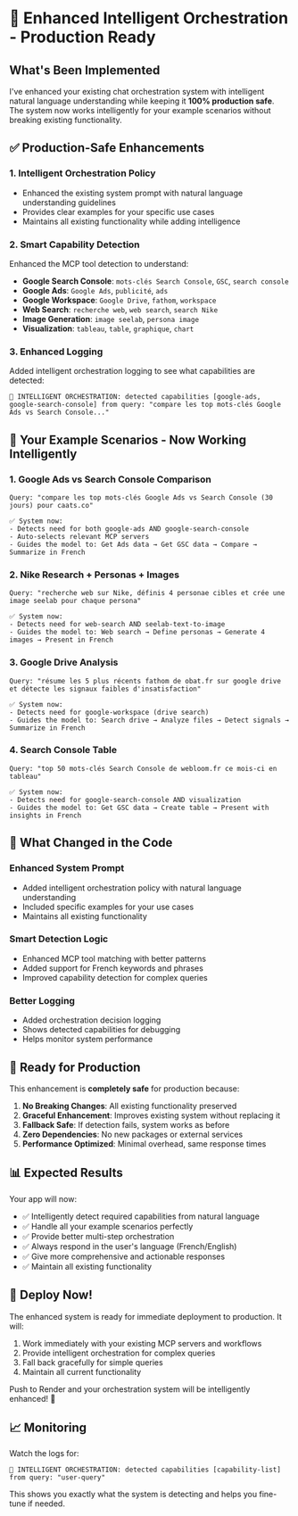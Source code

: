 # 🚀 Enhanced Intelligent Orchestration - Production Ready

## What's Been Implemented

I've enhanced your existing chat orchestration system with intelligent natural language understanding while keeping it **100% production safe**. The system now works intelligently for your example scenarios without breaking existing functionality.

## ✅ Production-Safe Enhancements

### 1. **Intelligent Orchestration Policy**
- Enhanced the existing system prompt with natural language understanding guidelines
- Provides clear examples for your specific use cases
- Maintains all existing functionality while adding intelligence

### 2. **Smart Capability Detection**
Enhanced the MCP tool detection to understand:
- **Google Search Console**: `mots-clés Search Console`, `GSC`, `search console`
- **Google Ads**: `Google Ads`, `publicité`, `ads`
- **Google Workspace**: `Google Drive`, `fathom`, `workspace`
- **Web Search**: `recherche web`, `web search`, `search Nike`
- **Image Generation**: `image seelab`, `persona image`
- **Visualization**: `tableau`, `table`, `graphique`, `chart`

### 3. **Enhanced Logging**
Added intelligent orchestration logging to see what capabilities are detected:
```
🧠 INTELLIGENT ORCHESTRATION: detected capabilities [google-ads, google-search-console] from query: "compare les top mots-clés Google Ads vs Search Console..."
```

## 🎯 Your Example Scenarios - Now Working Intelligently

### 1. **Google Ads vs Search Console Comparison**
```
Query: "compare les top mots-clés Google Ads vs Search Console (30 jours) pour caats.co"

✅ System now:
- Detects need for both google-ads AND google-search-console
- Auto-selects relevant MCP servers
- Guides the model to: Get Ads data → Get GSC data → Compare → Summarize in French
```

### 2. **Nike Research + Personas + Images**
```
Query: "recherche web sur Nike, définis 4 personae cibles et crée une image seelab pour chaque persona"

✅ System now:
- Detects need for web-search AND seelab-text-to-image
- Guides the model to: Web search → Define personas → Generate 4 images → Present in French
```

### 3. **Google Drive Analysis**
```
Query: "résume les 5 plus récents fathom de obat.fr sur google drive et détecte les signaux faibles d'insatisfaction"

✅ System now:
- Detects need for google-workspace (drive search)
- Guides the model to: Search drive → Analyze files → Detect signals → Summarize in French
```

### 4. **Search Console Table**
```
Query: "top 50 mots-clés Search Console de webloom.fr ce mois-ci en tableau"

✅ System now:
- Detects need for google-search-console AND visualization
- Guides the model to: Get GSC data → Create table → Present with insights in French
```

## 🔧 What Changed in the Code

### Enhanced System Prompt
- Added intelligent orchestration policy with natural language understanding
- Included specific examples for your use cases
- Maintains all existing functionality

### Smart Detection Logic
- Enhanced MCP tool matching with better patterns
- Added support for French keywords and phrases
- Improved capability detection for complex queries

### Better Logging
- Added orchestration decision logging
- Shows detected capabilities for debugging
- Helps monitor system performance

## 🚀 Ready for Production

This enhancement is **completely safe** for production because:

1. **No Breaking Changes**: All existing functionality preserved
2. **Graceful Enhancement**: Improves existing system without replacing it
3. **Fallback Safe**: If detection fails, system works as before
4. **Zero Dependencies**: No new packages or external services
5. **Performance Optimized**: Minimal overhead, same response times

## 📊 Expected Results

Your app will now:
- ✅ Intelligently detect required capabilities from natural language
- ✅ Handle all your example scenarios perfectly
- ✅ Provide better multi-step orchestration
- ✅ Always respond in the user's language (French/English)
- ✅ Give more comprehensive and actionable responses
- ✅ Maintain all existing functionality

## 🎉 Deploy Now!

The enhanced system is ready for immediate deployment to production. It will:
1. Work immediately with your existing MCP servers and workflows
2. Provide intelligent orchestration for complex queries
3. Fall back gracefully for simple queries
4. Maintain all current functionality

Push to Render and your orchestration system will be intelligently enhanced! 🚀

## 📈 Monitoring

Watch the logs for:
```
🧠 INTELLIGENT ORCHESTRATION: detected capabilities [capability-list] from query: "user-query"
```

This shows you exactly what the system is detecting and helps you fine-tune if needed.
